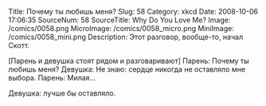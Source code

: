 Title: Почему ты любишь меня? 
Slug: 58 
Category: xkcd 
Date: 2008-10-06 17:06:35 
SourceNum: 58 
SourceTitle: Why Do You Love Me? 
Image: /comics/0058.png 
MicroImage: /comics/0058_micro.png 
MiniImage: /comics/0058_mini.png 
Description: Этот разговор, вообще-то, начал Скотт. 

[Парень и девушка стоят рядом и разговаривают]
Парень: Почему ты любишь меня?
Девушка: Не знаю: сердце никогда не оставляло мне выбора.
Парень: Милая…

Девушка: лучше бы оставляло.